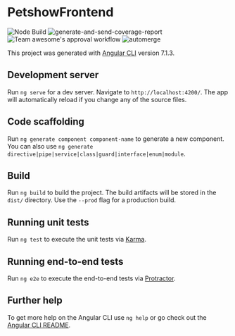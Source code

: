 # PetshowFrontend

![Node Build](https://github.com/Equipe-HYVE/petshow-frontend/workflows/Node%20Build/badge.svg)
![generate-and-send-coverage-report](https://github.com/Equipe-HYVE/petshow-frontend/workflows/generate-and-send-coverage-report/badge.svg)
![Team awesome's approval workflow](https://github.com/Equipe-HYVE/petshow-frontend/workflows/Team%20awesome's%20approval%20workflow/badge.svg)
![automerge](https://github.com/Equipe-HYVE/petshow-frontend/workflows/automerge/badge.svg)

This project was generated with [Angular CLI](https://github.com/angular/angular-cli) version 7.1.3.

## Development server

Run `ng serve` for a dev server. Navigate to `http://localhost:4200/`. The app will automatically reload if you change any of the source files.

## Code scaffolding

Run `ng generate component component-name` to generate a new component. You can also use `ng generate directive|pipe|service|class|guard|interface|enum|module`.

## Build

Run `ng build` to build the project. The build artifacts will be stored in the `dist/` directory. Use the `--prod` flag for a production build.

## Running unit tests

Run `ng test` to execute the unit tests via [Karma](https://karma-runner.github.io).

## Running end-to-end tests

Run `ng e2e` to execute the end-to-end tests via [Protractor](http://www.protractortest.org/).

## Further help

To get more help on the Angular CLI use `ng help` or go check out the [Angular CLI README](https://github.com/angular/angular-cli/blob/master/README.md).
